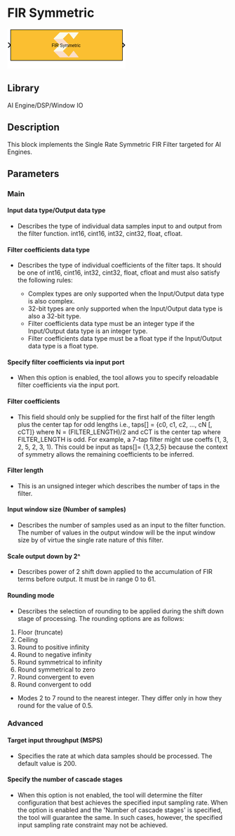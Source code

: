 # FIR Symmetric

  
![](./Images/block.png)  

## Library

AI Engine/DSP/Window IO

## Description

This block implements the Single Rate Symmetric FIR Filter targeted for
AI Engines.

## Parameters

### Main  
#### Input data type/Output data type  
* Describes the type of individual data samples input to and output from
the filter function. int16, cint16, int32, cint32, float, cfloat.

#### Filter coefficients data type  
* Describes the type of individual coefficients of the filter taps. It
should be one of int16, cint16, int32, cint32, float, cfloat and must
also satisfy the following rules:

  - Complex types are only supported when the Input/Output data type is
  also complex.
  - 32-bit types are only supported when the Input/Output data type is
  also a 32-bit type.
  - Filter coefficients data type must be an integer type if the
  Input/Output data type is an integer type.
  - Filter coefficients data type must be a float type if the Input/Output
  data type is a float type.

#### Specify filter coefficients via input port  
* When this option is enabled, the tool allows you to specify reloadable
filter coefficients via the input port.

#### Filter coefficients  
* This field should only be supplied for the first half of the filter
length plus the center tap for odd lengths i.e., taps\[\] = {c0, c1, c2,
..., cN \[, cCT\]} where N = (FILTER_LENGTH)/2 and cCT is the center tap
where FILTER_LENGTH is odd. For example, a 7-tap filter might use coeffs
(1, 3, 2, 5, 2, 3, 1). This could be input as taps\[\]= {1,3,2,5}
because the context of symmetry allows the remaining coefficients to be
inferred.

#### Filter length  
* This is an unsigned integer which describes the number of taps in the
filter.

#### Input window size (Number of samples)  
* Describes the number of samples used as an input to the filter function.
The number of values in the output window will be the input window size
by of virtue the single rate nature of this filter.

#### Scale output down by 2^  
* Describes power of 2 shift down applied to the accumulation of FIR terms
before output. It must be in range 0 to 61.

#### Rounding mode  
* Describes the selection of rounding to be applied during the shift down
stage of processing. The rounding options are as follows:

1.  Floor (truncate)
2.  Ceiling
3.  Round to positive infinity
4.  Round to negative infinity
5.  Round symmetrical to infinity
6.  Round symmetrical to zero
7.  Round convergent to even
8.  Round convergent to odd

* Modes 2 to 7 round to the nearest integer. They differ only in how they
round for the value of 0.5.

### Advanced  
#### Target input throughput (MSPS)  
* Specifies the rate at which data samples should be processed. The
default value is 200.

#### Specify the number of cascade stages  
* When this option is not enabled, the tool will determine the filter
configuration that best achieves the specified input sampling rate. When
the option is enabled and the 'Number of cascade stages' is specified,
the tool will guarantee the same. In such cases, however, the specified
input sampling rate constraint may not be achieved.
